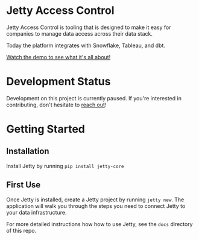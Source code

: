 # Jetty Access Control

Jetty Access Control is tooling that is designed to make it easy for companies to manage data access across their data stack.

Today the platform integrates with Snowflake, Tableau, and dbt.

[Watch the demo to see what it's all about!](https://youtu.be/Xx0D6GCTNdc)

# Development Status

Development on this project is currently paused. If you're interested in contributing, don't hesitate to [reach out](mailto:product@get-jetty.com)!

# Getting Started

## Installation

Install Jetty by running `pip install jetty-core`

## First Use

Once Jetty is installed, create a Jetty project by running `jetty new`.
The application will walk you through the steps you need to connect Jetty to your data infrastructure.

For more detailed instructions how how to use Jetty, see the `docs` directory of this repo.

